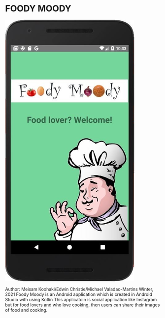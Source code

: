 # FOODY MOODY

![FoodyMoody](https://github.com/mkoohaki/Foody-Moody/blob/main/FoodyMoody.jpg)

Author: Meisam Koohaki/Edwin Christie/Michael Valadao-Martins
Winter, 2021
Foody Moody is an Android application which is created in Android Studio with using Kotlin
This applicatoin is social application like Instagram but for food lovers and who love cooking, then users can share their images of food and cooking.


